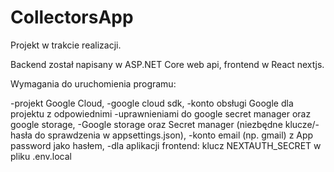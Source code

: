 # CollectorsApp
 
Projekt w trakcie realizacji.

Backend został napisany w ASP.NET Core web api, frontend w React nextjs.

Wymagania do uruchomienia programu:

-projekt Google Cloud,
-google cloud sdk,
-konto obsługi Google dla projektu z odpowiednimi -uprawnieniami do google secret manager oraz google storage,
-Google storage oraz Secret manager (niezbędne klucze/-hasła do sprawdzenia w appsettings.json),
-konto email (np. gmail) z App password jako hasłem,
-dla aplikacji frontend: klucz NEXTAUTH_SECRET w pliku .env.local